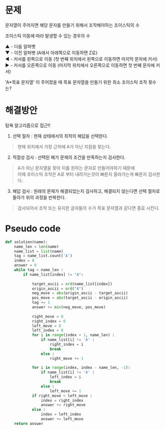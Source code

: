# 문제
문자열이 주어지면 해당 문자를 만들기 위해서 조작해야하는 조이스틱의 수

조이스틱 이동에 따라 발생할 수 있는 경우의 수

▲ - 다음 알파벳<br>
▼ - 이전 알파벳 (A에서 아래쪽으로 이동하면 Z로)<br>
◀ - 커서를 왼쪽으로 이동 (첫 번째 위치에서 왼쪽으로 이동하면 마지막 문자에 커서)<br>
▶ - 커서를 오른쪽으로 이동 (마지막 위치에서 오른쪽으로 이동하면 첫 번째 문자에 커서)

'A*목표 문자열' 이 주어졌을 때 목표 문자열을 만들기 위한 최소 조이스틱 조작 횟수는?

# 해결방안

탐욕 알고리즘으로 접근!!
1. 선택 절차 : 현재 상태에서의 최적의 해답을 선택한다.
> 현재 위치에서 가장 근처에 A가 아닌 지점을 찾는다.
2. 적절성 검사 : 선택된 해가 문제의 조건을 만족하는지 검사한다.
> A가 아닌 문자열을 찾아 이를 원하는 문자로 만들어야하기 때문에 <br>
> 이때 조이스틱 조작은 A로 부터 내려가는것이 빠른지 올라가는게 빠른지 검사한다.
3. 해답 검사 : 원래의 문제가 해결되었는지 검사하고, 해결되지 않는다면 선택 절차로 돌아가 위의 과정을 반복한다.
> 검사되어서 조작 또는 유지한 글자들의 수가 목표 문자열과 같다면 종료 시킨다.

# Pseudo code
```python
def solution(name):
    name_len = len(name)
    name_list = list(name)
    tag = name_list.count('A')
    index = 0
    answer = 0
    while tag < name_len :
        if name_list[index] != "A":
            
            target_ascii = ord(name_list[index])
            origin_ascii = ord("A")
            neg_move = abs(origin_ascii - target_ascii)
            pos_move = abs(target_ascii - origin_ascii)
            tag += 1
            answer += min(neg_move, pos_move)
            
            right_move = 0
            right_index = 0
            left_move = 0
            left_index = 0
            for i in range(index + 1, name_len) :
                if name_list[i] != 'A' :
                    right_index = i
                    break
                else :
                    right_move += 1
            
            for i in range(index, index - name_len, -1):
                if name_list[i] != 'A' :
                    left_index = i
                    break
                else :
                    left_move += 1
            if right_move < left_move : 
                index = right_index
                answer += right_move
            else :
                index = left_index
                answer += left_move
    return answer
```
